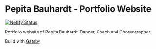 # Pepita Bauhardt - Portfolio Website

[![Netlify Status](https://api.netlify.com/api/v1/badges/979948f8-b8a9-4793-8da4-8a9af87b4359/deploy-status)](https://app.netlify.com/sites/pepita/deploys)

Portfolio website of Pepita Bauhardt. Dancer, Coach and Choreographer.

Build with [Gatsby](https://www.gatsbyjs.org/)
